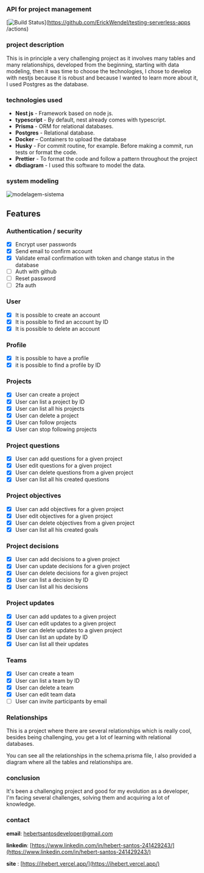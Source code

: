 ### API for project management

[![Build Status](https://github.com/ErickWendel/testing-serverless-apps/workflows/Docker%20Actions/badge.svg)](https://github.com/ErickWendel/testing-serverless-apps /actions)

### project description

This is in principle a very challenging project as it involves many tables and many relationships,
developed from the beginning, starting with data modeling, then it was time to choose the technologies,
I chose to develop with nestjs because it is robust and because I wanted to learn more about it, I used Postgres as the database.

### technologies used

- **Nest js** - Framework based on node js.
- **typescript** - By default, nest already comes with typescript.
- **Prisma** - ORM for relational databases.
- **Postgres** - Relational database.
- **Docker** – Containers to upload the database
- **Husky** - For commit routine, for example. Before making a commit, run tests or format the code.
- **Prettier** - To format the code and follow a pattern throughout the project
- **dbdiagram** - I used this software to model the data.

### system modeling
![modelagem-sistema](https://github.com/hebertsanto/API-project-management/assets/108555424/5b154751-4d69-4624-80c3-67442052ea0b)

## Features

### Authentication / security

- [x] Encrypt user passwords
- [x] Send email to confirm account
- [x] Validate email confirmation with token and change status in the database
- [ ] Auth with github
- [ ] Reset password
- [ ] 2fa auth

### User

- [x] It is possible to create an account
- [x] It is possible to find an account by ID
- [x] It is possible to delete an account

### Profile

- [x] It is possible to have a profile
- [x] it is possible to find a profile by ID

### Projects

- [x] User can create a project
- [x] User can list a project by ID
- [x] User can list all his projects
- [x] User can delete a project
- [x] User can follow projects
- [x] User can stop following projects

### Project questions

- [x] User can add questions for a given project
- [x] User edit questions for a given project
- [x] User can delete questions from a given project
- [x] User can list all his created questions
      
### Project objectives

- [x] User can add objectives for a given project
- [x] User edit objectives for a given project
- [x] User can delete objectives from a given project
- [x] User can list all his created goals

### Project decisions

- [x] User can add decisions to a given project
- [x] User can update decisions for a given project
- [x] User can delete decisions for a given project
- [x] User can list a decision by ID
- [x] User can list all his decisions

### Project updates

- [x] User can add updates to a given project
- [x] User can edit updates to a given project
- [x] User can delete updates to a given project
- [x] User can list an update by ID
- [x] User can list all their updates
      
### Teams

- [x] User can create a team
- [x] User can list a team by ID
- [x] User can delete a team
- [x] User can edit team data
- [ ] User can invite participants by email

### Relationships

This is a project where there are several relationships which is really cool, besides being challenging, you get a lot of learning
with relational databases.

You can see all the relationships in the schema.prisma file,
I also provided a diagram where all the tables and relationships are.


### conclusion

It's been a challenging project and good for my evolution as a developer, I'm facing several
challenges, solving them and acquiring a lot of knowledge.

### contact

**email**: hebertsantosdeveloper@gmail.com

**linkedin**: [https://www.linkedin.com/in/hebert-santos-241429243/](https://www.linkedin.com/in/hebert-santos-241429243/)

**site** : [https://ihebert.vercel.app/](https://ihebert.vercel.app/)

  
